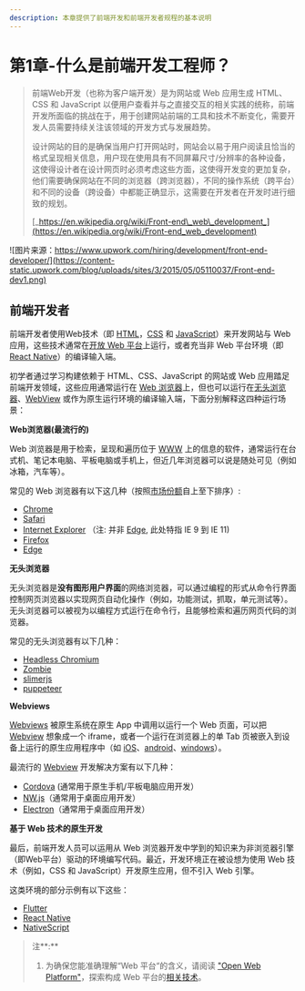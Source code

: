```yaml
---
description: 本章提供了前端开发和前端开发者规程的基本说明
---
```


# 第1章-什么是前端开发工程师？

> 前端Web开发（也称为客户端开发）是为网站或 Web 应用生成 HTML、CSS 和 JavaScript 以便用户查看并与之直接交互的相关实践的统称，前端开发所面临的挑战在于，用于创建网站前端的工具和技术不断变化，需要开发人员需要持续关注该领域的开发方式与发展趋势。
>
> 设计网站的目的是确保当用户打开网站时，网站会以易于用户阅读且恰当的格式呈现相关信息，用户现在使用具有不同屏幕尺寸/分辨率的各种设备，这使得设计者在设计网页时必须考虑这些方面，这使得开发变的更加复杂，他们需要确保网站在不同的浏览器（跨浏览器），不同的操作系统（跨平台）和不同的设备（跨设备）中都能正确显示，这需要在开发者在开发时进行细致的规划。
>
> [_https://en.wikipedia.org/wiki/Front-end\_web\_development_](https://en.wikipedia.org/wiki/Front-end_web_development)

![&#x56FE;&#x7247;&#x6765;&#x6E90;&#xFF1A;https://www.upwork.com/hiring/development/front-end-developer/](https://content-static.upwork.com/blog/uploads/sites/3/2015/05/05110037/Front-end-dev1.png)

## **前端开发者**  <a id="html-css--javascript"></a>

前端开发者使用Web技术（即 [HTML](https://developer.mozilla.org/en-US/docs/Web/HTML)，[CSS](https://developer.mozilla.org/en-US/docs/Web/CSS) 和 [JavaScript](https://developer.mozilla.org/en-US/docs/Web/JavaScript)）来开发网站与 Web 应用，这些技术通常在[开放 Web 平台](https://en.wikipedia.org/wiki/Open_Web_Platform)上运行，或者充当非 Web 平台环境（即 [React Native](https://facebook.github.io/react-native/)）的编译输入端。

初学者通过学习构建依赖于 HTML、CSS、JavaScript 的网站或 Web 应用踏足前端开发领域，这些应用通常运行在 [Web 浏览器](https://en.wikipedia.org/wiki/Web_browser)上，但也可以运行在[无头浏览器](https://en.wikipedia.org/wiki/Headless_browser)、[WebView](http://developer.telerik.com/featured/what-is-a-webview/) 或作为原生运行环境的编译输入端，下面分别解释这四种运行场景：

**Web浏览器\(最流行的\)**

Web 浏览器是用于检索，呈现和遍历位于 [WWW](https://en.wikipedia.org/wiki/World_Wide_Web) 上的信息的软件，通常运行在台式机、笔记本电脑、平板电脑或手机上，​​但近几年浏览器可以说是随处可见（例如冰箱，汽车等）。

常见的 Web 浏览器有以下这几种（按照[市场份额](https://en.wikipedia.org/wiki/Usage_share_of_web_browsers#Summary_tables)自上至下排序）:

* [Chrome](http://www.google.com/chrome/)
* [Safari](http://www.apple.com/safari/)
* [Internet Explorer](https://en.wikipedia.org/wiki/Internet_Explorer) （注: 并非 [Edge](http://dev.modern.ie/), 此处特指 IE 9 到 IE 11\)
* [Firefox](https://www.mozilla.org/firefox/)
* [Edge](https://www.microsoft.com/en-us/windows/microsoft-edge)

**无头浏览器**

无头浏览器是**没有图形用户界面**的网络浏览器，可以通过编程的形式从命令行界面控制网页浏览器以实现网页自动化操作（例如，功能测试，抓取，单元测试等）。无头浏览器可以被视为以编程方式运行在命令行，且能够检索和遍历网页代码的浏览器。

常见的无头浏览器有以下几种：

* [Headless Chromium](https://chromium.googlesource.com/chromium/src/+/lkgr/headless/README.md)
* [Zombie](https://github.com/assaf/zombie)
* [slimerjs](http://slimerjs.org/)
* [puppeteer](https://github.com/GoogleChrome/puppeteer)

**Webviews**

[Webviews](http://developer.telerik.com/featured/what-is-a-webview/) 被原生系统在原生 App 中调用以运行一个 Web 页面，可以把 [Webview](http://developer.telerik.com/featured/what-is-a-webview/) 想象成一个 iframe，或者一个运行在浏览器上的单 Tab 页被嵌入到设备上运行的原生应用程序中（如 [iOS](https://developer.apple.com/library/ios/documentation/UIKit/Reference/UIWebView_Class/)、[android](http://developer.android.com/reference/android/webkit/WebView.html)、[windows](https://msdn.microsoft.com/library/windows/apps/windows.ui.xaml.controls.webview.aspx)）。

最流行的 [Webview](http://developer.telerik.com/featured/what-is-a-webview/) 开发解决方案有以下几种：

* [Cordova](https://cordova.apache.org/) \(通常用于原生手机/平板电脑应用开发）
* [NW.js](https://github.com/nwjs/nw.js)（通常用于桌面应用开发）
* [Electron](http://electron.atom.io/)（通常用于桌面应用开发）

**基于 Web 技术的原生开发**

最后，前端开发人员可以运用从 Web 浏览器开发中学到的知识来为非浏览器引擎（即Web平台）驱动的环境编写代码。最近，开发环境正在被设想为使用 Web 技术（例如，CSS 和 JavaScript）开发原生应用，但不引入 Web 引擎。

这类环境的部分示例有以下这些：

* [Flutter](https://flutter.io/)
* [React Native](https://facebook.github.io/react-native/)
* [NativeScript](https://www.nativescript.org/)

> 注**:**
>
> 1. 为确保您能准确理解“Web 平台“的含义，请阅读 ["Open Web Platform"](https://en.wikipedia.org/wiki/Open_Web_Platform)，探索构成 Web 平台的[相关技术](https://platform.html5.org/)。

